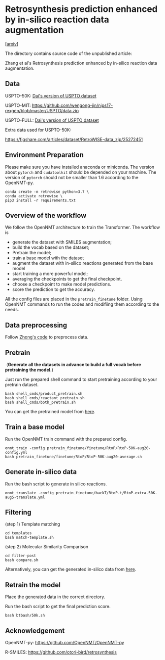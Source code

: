 # Retrosynthesis prediction enhanced by in-silico reaction data augmentation


[[arxiv](https://arxiv.org/abs/2402.00086)]

The directory contains source code of the unpublished article:

Zhang et al's Retrosynthesis prediction enhanced by in-silico reaction data augmentation.

## Data

USPTO-50K: [Dai's version of USPTO dataset](https://www.dropbox.com/sh/6ideflxcakrak10/AADTbFBC0F8ax55-z-EDgrIza)

USPTO-MIT: https://github.com/wengong-jin/nips17-rexgen/blob/master/USPTO/data.zip

USPTO-FULL: [Dai's version of USPTO dataset](https://www.dropbox.com/sh/6ideflxcakrak10/AADTbFBC0F8ax55-z-EDgrIza)

Extra data used for USPTO-50K:

https://figshare.com/articles/dataset/RetroWISE-data_zip/25272451

## Environment Preparation

Please make sure you have installed anaconda or miniconda. The version about `pytorch` and `cudatoolkit` should be depended on your machine. The version of `pytorch` should not be smaller than 1.6 according to the OpenNMT-py.

```shell
conda create -n retrowise python=3.7 \
conda activate retrowise \
pip3 install -r requirements.txt
```

## Overview of the workflow

We follow the OpenNMT architecture to train the Transformer. The workflow is

* generate the dataset with SMILES augmentation;
* build the vocab based on the dataset;
* Pretrain the model;
* train a base model with the dataset
* augment the dataset with in-silico reactions generated from the base model
* start training a more powerful model;
* averaging the checkpoints to get the final checkpoint.
* choose a checkpoint to make model predictions.
* score the prediction to get the accuracy.

All the config files are placed in the `pretrain_finetune` folder. Using OpenNMT commands to run the codes and modifiing them according to the needs.

## Data preprocessing

Follow [Zhong's code](https://github.com/otori-bird/retrosynthesis) to preprocess data. 


## Pretrain 

​	(**Generate all the datasets in advance to build a full vocab before pretraining the model.**)

Just run the prepared shell command to start pretraining according to your pretrain dataset.

  ```shell
  bash shell_cmds/product_pretrain.sh
  bash shell_cmds/reactant_pretrain.sh
  bash shell_cmds/both_pretrain.sh
  ```
You can get the pretrained model from [here](https://figshare.com/articles/dataset/RetroWISE-data_zip/25272451).

## Train a base model 

Run the OpenNMT train command with the prepared config. 

  ```shell
  onmt_train -config pretrain_finetune/finetune/RtoP/RtoP-50K-aug20-config.yml
  bash pretrain_finetune/finetune/RtoP/RtoP-50K-aug20-average.sh
  ```

## Generate in-silico data

Run the bash script to generate in silico reactions.

 ```shell
 onmt_translate -config pretrain_finetune/backT/RtoP-t/RtoP-extra-50K-aug5-translate.yml
 ```
 
## Filtering

(step 1) Template matching

```
cd templates
bash match-template.sh
```

(step 2) Molecular Similarity Comparison

```
cd filter-post
bash compare.sh
```
Alternatively, you can get the generated in-silico data from [here](https://figshare.com/articles/dataset/RetroWISE-data_zip/25272451).

## Retrain the model

Place the generated data in the correct directory. 

Run the bash script to get the final prediction score.

```shell
bash btbash/50k.sh
```
## Acknowledgement

OpenNMT-py: https://github.com/OpenNMT/OpenNMT-py

R-SMILES: https://github.com/otori-bird/retrosynthesis